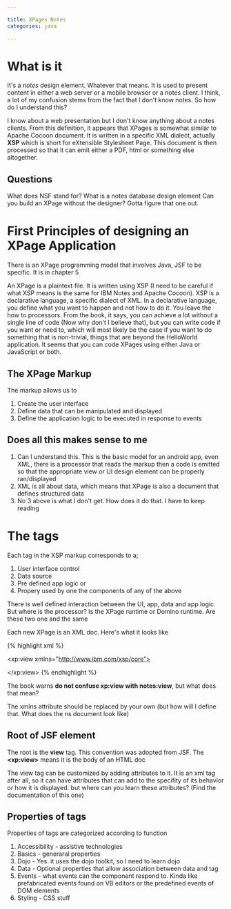```yaml
---

title: XPages Notes
categories: java

---
```


# What is it

It's a *notes* design element. Whatever that means. It is used to present content in either a web server or a mobile browser or a notes client. I think, a lot of my confusion stems from the fact that I don't know notes. So how do I understand this?

I know about a web presentation but I don't know anything about a notes clients. From this definition, it appears that XPages is somewhat similar to Apache Cocoon document. It is written in a specific XML dialect, actually **XSP** which is short for eXtensible Stylesheet Page. This document is then processed so that it can emit either a PDF, html or something else altogether. 

## Questions
What does NSF stand for? What is a notes database design element Can you build an XPage without the designer? Gotta figure that one out.

# First Principles of designing an XPage Application

There is an XPage programming model that involves Java, JSF to be specific. It is in chapter 5

An XPage is a plaintext file. It is written using XSP (I need to be careful if what XSP means is the same for IBM Notes and Apache Cocoon). XSP is a declarative language, a specific dialect of XML. In a declarative language, you define what you want to happen and not how to do it. You leave the how to processors. From the book, it says, you can achieve a lot without a single line of code (Now why don't I believe that), but you can write code if you want or need to, which will most likely be the case if you want to do something that is non-trivial, things that are beyond the HelloWorld application. It seems that you can code XPages using either Java or JavaScript or both.


## The XPage Markup

The markup allows us to

1. Create the user interface
2. Define data that can be manipulated and displayed
3. Define the application logic to be executed in response to events

## Does all this makes sense to me

1. Can I understand this. This is the basic model for an android app, even XML, there is a processor that reads the markup then a code is emitted so that the appropriate view or UI design element can be properly ran/displayed
2. XML is all about data, which means that XPage is also a document that defines structured data
3. No 3 above is what I don't get. How does it do that. I have to keep reading

# The tags

Each tag in the XSP markup corresponds to a;

1. User interface control
2. Data source
3. Pre defined app logic or
4. Propery used by one the components of any of the above

There is well defined interaction between the UI, app, data and app logic. But where is the processor? Is the XPage runtime or Domino runtime. Are these two one and the same

Each new XPage is an XML doc. Here's what it looks like

{% highlight xml %}
<?xml version="1.0" encoding="UTF-8"?>
<xp:view xmlns="http://www.ibm.com/xsp/core">
 
</xp:view>
{% endhighlight %}

The book warns **do not confuse xp:view with notes:view**, but what does that mean?

The xmlns attribute should be replaced by your own (but how will I define that. What does the ns document look like)

## Root of JSF element

The root is the **view** tag. This convention was adopted from JSF. The **\<xp:view\>** means it is the body of an HTML doc

The view tag can be customized by adding attributes to it. It is an xml tag after all, so it can have attributes that can add to the specifity of its behavior or how it is displayed. but where can you learn these attributes? (Find the documentation of this one) 

## Properties of tags 

Properties of tags are categorized according to function

1. Accessibility - assistive technologies
2. Basics - generaral properties
3. Dojo - Yes. it uses the dojo toolkit, so I need to learn dojo
4. Data - Optional properties that allow association between data and tag
5. Events - what events can the component respond to. Kinda like prefabricated events found on VB editors or the predefined events of DOM elements
6. Styling - CSS stuff

